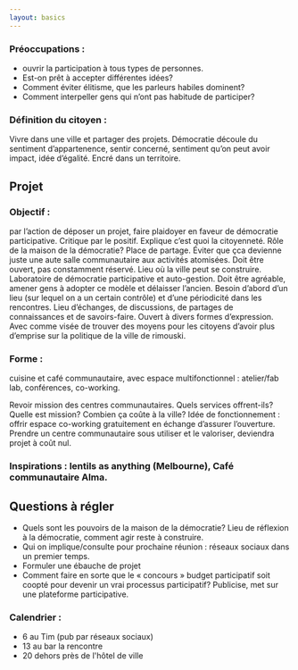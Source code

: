 ```yaml
---
layout: basics
---
```


### Préoccupations :

  - ouvrir la participation à tous types de personnes.
  - Est-on prêt à accepter différentes idées?
  - Comment éviter élitisme, que les parleurs habiles dominent?
  - Comment interpeller gens qui n’ont pas habitude de participer?

### Définition du citoyen :
Vivre dans une ville et partager des projets. Démocratie découle du sentiment d’appartenence, sentir concerné, sentiment qu’on peut avoir impact, idée d’égalité. Encré dans un territoire.

## Projet

### Objectif :
par l’action de déposer un projet, faire plaidoyer en faveur de démocratie participative. Critique par le positif. Explique c’est quoi la citoyenneté.
Rôle de la maison de la démocratie? Place de partage. Éviter que çca devienne juste une aute salle communautaire aux activités atomisées. Doit être ouvert, pas constamment réservé. Lieu où la ville peut se construire. Laboratoire de démocratie participative et auto-gestion. Doit être agréable, amener gens à adopter ce modèle et délaisser l’ancien. Besoin d’abord d’un lieu (sur lequel on a un certain contrôle) et d’une périodicité dans les rencontres. Lieu d’échanges, de discussions, de partages de connaissances et de savoirs-faire.  Ouvert à divers formes d’expression. Avec comme visée de trouver des moyens pour les citoyens d’avoir plus d’emprise sur la politique de la ville de rimouski.

### Forme :
cuisine et café communautaire, avec espace multifonctionnel : atelier/fab lab, conférences, co-working.

Revoir mission des centres communautaires. Quels services offrent-ils? Quelle est mission? Combien ça coûte à la ville?
Idée de fonctionnement : offrir espace co-working gratuitement en échange d’assurer l’ouverture. Prendre un centre communautaire sous utiliser et le valoriser, deviendra projet à coût nul.

### Inspirations : lentils as anything (Melbourne), Café communautaire Alma.

## Questions à régler

  - Quels sont les pouvoirs de la maison de la démocratie? Lieu de réflexion à la démocratie, comment agir reste à construire.
  - Qui on implique/consulte pour prochaine réunion : réseaux sociaux dans un premier temps.
  - Formuler une ébauche de projet
  - Comment faire en sorte que le « concours » budget participatif soit coopté pour devenir un vrai processus participatif?   Publicise, met sur une plateforme participative.

### Calendrier :
  - 6 au Tim (pub par réseaux sociaux)
  - 13 au bar la rencontre
  - 20 dehors près de l'hôtel de ville

